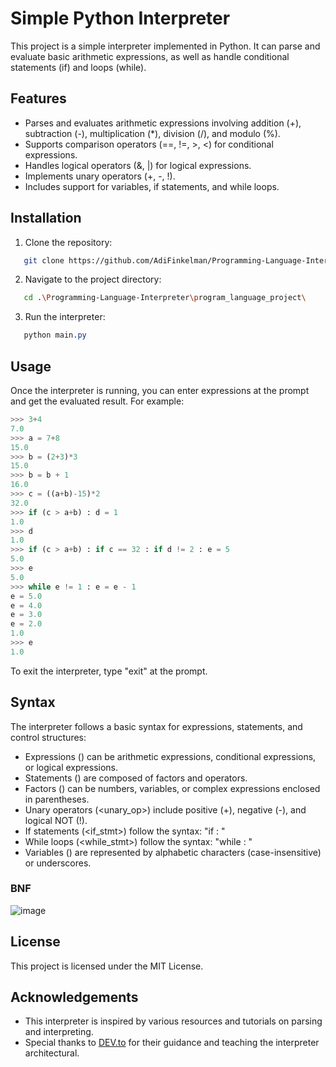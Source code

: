 # Simple Python Interpreter

This project is a simple interpreter implemented in Python. It can parse and evaluate basic arithmetic expressions, as well as handle conditional statements (if) and loops (while).

## Features

- Parses and evaluates arithmetic expressions involving addition (+), subtraction (-), multiplication (*), division (/), and modulo (%).
- Supports comparison operators (==, !=, >, <) for conditional expressions.
- Handles logical operators (&, |) for logical expressions.
- Implements unary operators (+, -, !).
- Includes support for variables, if statements, and while loops.

## Installation

1. Clone the repository:
```bash
   git clone https://github.com/AdiFinkelman/Programming-Language-Interpreter.git
```

2. Navigate to the project directory:
```bash
   cd .\Programming-Language-Interpreter\program_language_project\
```

3. Run the interpreter:
```css
   python main.py
```

## Usage

Once the interpreter is running, you can enter expressions at the prompt and get the evaluated result. For example:
```python
>>> 3+4
7.0
>>> a = 7+8
15.0
>>> b = (2+3)*3
15.0
>>> b = b + 1
16.0
>>> c = ((a+b)-15)*2
32.0
>>> if (c > a+b) : d = 1
1.0
>>> d
1.0
>>> if (c > a+b) : if c == 32 : if d != 2 : e = 5   
5.0
>>> e
5.0
>>> while e != 1 : e = e - 1
e = 5.0
e = 4.0
e = 3.0
e = 2.0
1.0
>>> e
1.0
```

To exit the interpreter, type "exit" at the prompt.

## Syntax

The interpreter follows a basic syntax for expressions, statements, and control structures:

- Expressions (<exp>) can be arithmetic expressions, conditional expressions, or logical expressions.
- Statements (<stmt>) are composed of factors and operators.
- Factors (<factor>) can be numbers, variables, or complex expressions enclosed in parentheses.
- Unary operators (<unary_op>) include positive (+), negative (-), and logical NOT (!).
- If statements (<if_stmt>) follow the syntax: "if <condition> : <body>"
- While loops (<while_stmt>) follow the syntax: "while <condition> : <body>"
- Variables (<variable>) are represented by alphabetic characters (case-insensitive) or underscores.

### BNF
![image](https://github.com/AdiFinkelman/Programming-Language-Interpreter/assets/126038641/1d443c12-28e4-42a2-a775-6076c8c3d3f6)

## License

This project is licensed under the MIT License.

## Acknowledgements

- This interpreter is inspired by various resources and tutorials on parsing and interpreting.
- Special thanks to [DEV.to](https://dev.to/codingwithadam/introduction-to-lexers-parsers-and-interpreters-with-chevrotain-5c7b) for their guidance and teaching the interpreter architectural.
  

